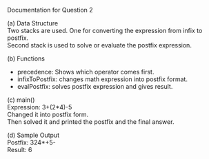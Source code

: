 Documentation for Question 2

(a) Data Structure  
Two stacks are used. One for converting the expression from infix to postfix.  
Second stack is used to solve or evaluate the postfix expression.

(b) Functions  
- precedence: Shows which operator comes first.  
- infixToPostfix: changes math expression into postfix format.  
- evalPostfix: solves postfix expression and gives result.

(c) main()  
Expression: 3+(2*4)-5  
Changed it into postfix form.  
Then solved it and printed the postfix and the final answer.

(d) Sample Output  
Postfix: 324*+5-  
Result: 6
